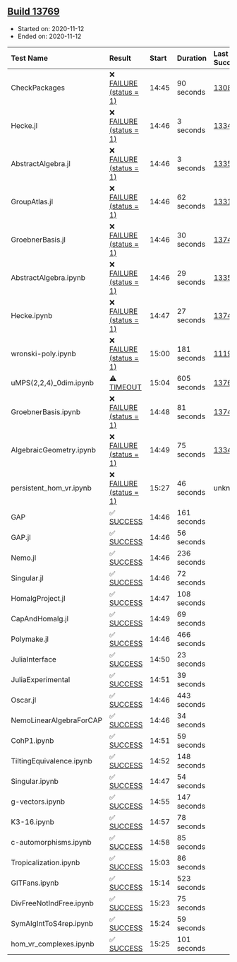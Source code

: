 ## [Build 13769](https://oscarci.mathematik.uni-kl.de/job/oscar/13769/)

* Started on: 2020-11-12
* Ended on: 2020-11-12

| Test Name    | Result | Start | Duration | Last Success | First Failure |
|:-------------|:-------|:------|:---------|:-------------|:--------------|
| CheckPackages | ❌ [FAILURE (status = 1)](https://oscarci.mathematik.uni-kl.de/job/oscar/13769/artifact/logs/build-13769/CheckPackages.log) | 14:45 | 90 seconds | [13085](https://oscarci.mathematik.uni-kl.de/job/oscar/13085/) | [13086](https://oscarci.mathematik.uni-kl.de/job/oscar/13086/) |
| Hecke.jl | ❌ [FAILURE (status = 1)](https://oscarci.mathematik.uni-kl.de/job/oscar/13769/artifact/logs/build-13769/Hecke.jl.log) | 14:46 | 3 seconds | [13341](https://oscarci.mathematik.uni-kl.de/job/oscar/13341/) | [13342](https://oscarci.mathematik.uni-kl.de/job/oscar/13342/) |
| AbstractAlgebra.jl | ❌ [FAILURE (status = 1)](https://oscarci.mathematik.uni-kl.de/job/oscar/13769/artifact/logs/build-13769/AbstractAlgebra.jl.log) | 14:46 | 3 seconds | [13355](https://oscarci.mathematik.uni-kl.de/job/oscar/13355/) | [13356](https://oscarci.mathematik.uni-kl.de/job/oscar/13356/) |
| GroupAtlas.jl | ❌ [FAILURE (status = 1)](https://oscarci.mathematik.uni-kl.de/job/oscar/13769/artifact/logs/build-13769/GroupAtlas.jl.log) | 14:46 | 62 seconds | [13311](https://oscarci.mathematik.uni-kl.de/job/oscar/13311/) | [13312](https://oscarci.mathematik.uni-kl.de/job/oscar/13312/) |
| GroebnerBasis.jl | ❌ [FAILURE (status = 1)](https://oscarci.mathematik.uni-kl.de/job/oscar/13769/artifact/logs/build-13769/GroebnerBasis.jl.log) | 14:46 | 30 seconds | [13747](https://oscarci.mathematik.uni-kl.de/job/oscar/13747/) | [13748](https://oscarci.mathematik.uni-kl.de/job/oscar/13748/) |
| AbstractAlgebra.ipynb | ❌ [FAILURE (status = 1)](https://oscarci.mathematik.uni-kl.de/job/oscar/13769/artifact/logs/build-13769/AbstractAlgebra.ipynb.log) | 14:46 | 29 seconds | [13355](https://oscarci.mathematik.uni-kl.de/job/oscar/13355/) | [13356](https://oscarci.mathematik.uni-kl.de/job/oscar/13356/) |
| Hecke.ipynb | ❌ [FAILURE (status = 1)](https://oscarci.mathematik.uni-kl.de/job/oscar/13769/artifact/logs/build-13769/Hecke.ipynb.log) | 14:47 | 27 seconds | [13749](https://oscarci.mathematik.uni-kl.de/job/oscar/13749/) | [13750](https://oscarci.mathematik.uni-kl.de/job/oscar/13750/) |
| wronski-poly.ipynb | ❌ [FAILURE (status = 1)](https://oscarci.mathematik.uni-kl.de/job/oscar/13769/artifact/logs/build-13769/wronski-poly.ipynb.log) | 15:00 | 181 seconds | [11192](https://oscarci.mathematik.uni-kl.de/job/oscar/11192/) | [11193](https://oscarci.mathematik.uni-kl.de/job/oscar/11193/) |
| uMPS(2,2,4)_0dim.ipynb | ⚠ [TIMEOUT](https://oscarci.mathematik.uni-kl.de/job/oscar/13769/artifact/logs/build-13769/uMPS-2-2-4-_0dim.ipynb.log) | 15:04 | 605 seconds | [13765](https://oscarci.mathematik.uni-kl.de/job/oscar/13765/) | [13766](https://oscarci.mathematik.uni-kl.de/job/oscar/13766/) |
| GroebnerBasis.ipynb | ❌ [FAILURE (status = 1)](https://oscarci.mathematik.uni-kl.de/job/oscar/13769/artifact/logs/build-13769/GroebnerBasis.ipynb.log) | 14:48 | 81 seconds | [13748](https://oscarci.mathematik.uni-kl.de/job/oscar/13748/) | [13749](https://oscarci.mathematik.uni-kl.de/job/oscar/13749/) |
| AlgebraicGeometry.ipynb | ❌ [FAILURE (status = 1)](https://oscarci.mathematik.uni-kl.de/job/oscar/13769/artifact/logs/build-13769/AlgebraicGeometry.ipynb.log) | 14:49 | 75 seconds | [13341](https://oscarci.mathematik.uni-kl.de/job/oscar/13341/) | [13342](https://oscarci.mathematik.uni-kl.de/job/oscar/13342/) |
| persistent_hom_vr.ipynb | ❌ [FAILURE (status = 1)](https://oscarci.mathematik.uni-kl.de/job/oscar/13769/artifact/logs/build-13769/persistent_hom_vr.ipynb.log) | 15:27 | 46 seconds | unknown | unknown |
| GAP | ✅ [SUCCESS](https://oscarci.mathematik.uni-kl.de/job/oscar/13769/artifact/logs/build-13769/GAP.log) | 14:46 | 161 seconds |  |  |
| GAP.jl | ✅ [SUCCESS](https://oscarci.mathematik.uni-kl.de/job/oscar/13769/artifact/logs/build-13769/GAP.jl.log) | 14:46 | 56 seconds |  |  |
| Nemo.jl | ✅ [SUCCESS](https://oscarci.mathematik.uni-kl.de/job/oscar/13769/artifact/logs/build-13769/Nemo.jl.log) | 14:46 | 236 seconds |  |  |
| Singular.jl | ✅ [SUCCESS](https://oscarci.mathematik.uni-kl.de/job/oscar/13769/artifact/logs/build-13769/Singular.jl.log) | 14:46 | 72 seconds |  |  |
| HomalgProject.jl | ✅ [SUCCESS](https://oscarci.mathematik.uni-kl.de/job/oscar/13769/artifact/logs/build-13769/HomalgProject.jl.log) | 14:47 | 108 seconds |  |  |
| CapAndHomalg.jl | ✅ [SUCCESS](https://oscarci.mathematik.uni-kl.de/job/oscar/13769/artifact/logs/build-13769/CapAndHomalg.jl.log) | 14:49 | 69 seconds |  |  |
| Polymake.jl | ✅ [SUCCESS](https://oscarci.mathematik.uni-kl.de/job/oscar/13769/artifact/logs/build-13769/Polymake.jl.log) | 14:46 | 466 seconds |  |  |
| JuliaInterface | ✅ [SUCCESS](https://oscarci.mathematik.uni-kl.de/job/oscar/13769/artifact/logs/build-13769/JuliaInterface.log) | 14:50 | 23 seconds |  |  |
| JuliaExperimental | ✅ [SUCCESS](https://oscarci.mathematik.uni-kl.de/job/oscar/13769/artifact/logs/build-13769/JuliaExperimental.log) | 14:51 | 39 seconds |  |  |
| Oscar.jl | ✅ [SUCCESS](https://oscarci.mathematik.uni-kl.de/job/oscar/13769/artifact/logs/build-13769/Oscar.jl.log) | 14:46 | 443 seconds |  |  |
| NemoLinearAlgebraForCAP | ✅ [SUCCESS](https://oscarci.mathematik.uni-kl.de/job/oscar/13769/artifact/logs/build-13769/NemoLinearAlgebraForCAP.log) | 14:46 | 34 seconds |  |  |
| CohP1.ipynb | ✅ [SUCCESS](https://oscarci.mathematik.uni-kl.de/job/oscar/13769/artifact/logs/build-13769/CohP1.ipynb.log) | 14:51 | 59 seconds |  |  |
| TiltingEquivalence.ipynb | ✅ [SUCCESS](https://oscarci.mathematik.uni-kl.de/job/oscar/13769/artifact/logs/build-13769/TiltingEquivalence.ipynb.log) | 14:52 | 148 seconds |  |  |
| Singular.ipynb | ✅ [SUCCESS](https://oscarci.mathematik.uni-kl.de/job/oscar/13769/artifact/logs/build-13769/Singular.ipynb.log) | 14:47 | 54 seconds |  |  |
| g-vectors.ipynb | ✅ [SUCCESS](https://oscarci.mathematik.uni-kl.de/job/oscar/13769/artifact/logs/build-13769/g-vectors.ipynb.log) | 14:55 | 147 seconds |  |  |
| K3-16.ipynb | ✅ [SUCCESS](https://oscarci.mathematik.uni-kl.de/job/oscar/13769/artifact/logs/build-13769/K3-16.ipynb.log) | 14:57 | 78 seconds |  |  |
| c-automorphisms.ipynb | ✅ [SUCCESS](https://oscarci.mathematik.uni-kl.de/job/oscar/13769/artifact/logs/build-13769/c-automorphisms.ipynb.log) | 14:58 | 85 seconds |  |  |
| Tropicalization.ipynb | ✅ [SUCCESS](https://oscarci.mathematik.uni-kl.de/job/oscar/13769/artifact/logs/build-13769/Tropicalization.ipynb.log) | 15:03 | 86 seconds |  |  |
| GITFans.ipynb | ✅ [SUCCESS](https://oscarci.mathematik.uni-kl.de/job/oscar/13769/artifact/logs/build-13769/GITFans.ipynb.log) | 15:14 | 523 seconds |  |  |
| DivFreeNotIndFree.ipynb | ✅ [SUCCESS](https://oscarci.mathematik.uni-kl.de/job/oscar/13769/artifact/logs/build-13769/DivFreeNotIndFree.ipynb.log) | 15:23 | 75 seconds |  |  |
| SymAlgIntToS4rep.ipynb | ✅ [SUCCESS](https://oscarci.mathematik.uni-kl.de/job/oscar/13769/artifact/logs/build-13769/SymAlgIntToS4rep.ipynb.log) | 15:24 | 59 seconds |  |  |
| hom_vr_complexes.ipynb | ✅ [SUCCESS](https://oscarci.mathematik.uni-kl.de/job/oscar/13769/artifact/logs/build-13769/hom_vr_complexes.ipynb.log) | 15:25 | 101 seconds |  |  |
